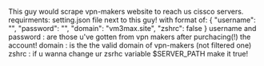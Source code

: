 This guy would scrape vpn-makers website to reach us cissco servers.
requirments:
    setting.json file next to this guy! with format of:
    {
        "username": "",
        "password": "",
        "domain": "vm3max.site",
        "zshrc": false
    }
    username and password : are those u've gotten from vpn makers
        after purchacing(!) the account!
    domain : is the the valid domain of vpn-makers (not filtered one)
    zshrc : if u wanna change ur zsrhc variable $SERVER_PATH make it
        true!
        